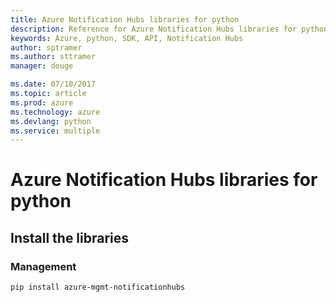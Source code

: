 ```yaml
---
title: Azure Notification Hubs libraries for python
description: Reference for Azure Notification Hubs libraries for python
keywords: Azure, python, SDK, API, Notification Hubs
author: sptramer
ms.author: sttramer
manager: douge

ms.date: 07/10/2017
ms.topic: article
ms.prod: azure
ms.technology: azure
ms.devlang: python
ms.service: multiple
---
```


# Azure Notification Hubs libraries for python

## Install the libraries


### Management

```bash
pip install azure-mgmt-notificationhubs
```
